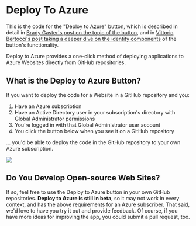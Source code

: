 # Deploy To Azure #

This is the code for the "Deploy to Azure" button, which is described in detail in [Brady Gaster's post on the topic of the button](http://www.bradygaster.com/post/the-deploy-to-azure-button), and in [Vittorio Bertocci's post taking a deeper dive on the identity components](http://www.cloudidentity.com/blog/2014/10/09/the-use-of-azure-ad-behind-deploy-to-azure/) of the button's functionality.

Deploy to Azure provides a one-click method of deploying applications to Azure Websites directly from GitHub repositories. 

## What is the Deploy to Azure Button? ##
If you want to deploy the code for a Website in a GitHub repository and you:

1. Have an Azure subscription
2. Have an Active Directory user in your subscription's directory with Global Administrator permissions
3. You're logged in with that Global Administrator user account 
4. You click the button below when you see it on a GitHub repository

... you'd be able to deploy the code in the GitHub repository to your own Azure subscription.

[![](http://deployto.azurewebsites.net/content/deploy-to-azure.png)](https://deployto.azurewebsites.net)

## Do You Develop Open-source Web Sites? ##
If so, feel free to use the Deploy to Azure button in your own GitHub repositories. **Deploy to Azure is still in beta**, so it may not work in every context, and has the above requirements for an Azure subscriber. That said, we'd love to have you try it out and provide feedback. Of course, if you have more ideas for improving the app, you could submit a pull request, too.  